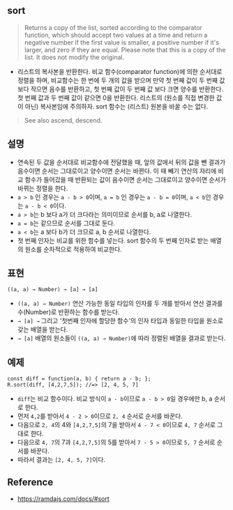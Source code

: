 ## sort
> Returns a copy of the list, sorted according to the comparator function, which should accept two values at a time and return a negative number if the first value is smaller, a positive number if it's larger, and zero if they are equal. Please note that this is a copy of the list. It does not modify the original.
- 리스트의 복사본을 반환한다. 비교 함수(comparator function)에 의한 순서대로 정렬을 하며, 비교함수는 한 번에 두 개의 값을 받으며 만약 첫 번째 값이 두 번째 값 보다 작으면 음수를 반환하고, 첫 번째 값이 두 번째 값 보다 크면 양수를 반환한다. 첫 번째 값과 두 번째 값이 같으면 0을 반환한다. 리스트의 (원소를 직접 변경한 값이 아닌) 복사본임에 주의하자. sort 함수는 (리스트) 원본을 바꿀 수는 없다.

> See also ascend, descend.

## 설명
- 연속된 두 값을 순서대로 비교함수에 전달했을 때, 앞의 값에서 뒤의 값을 뺀 결과가 음수이면 순서는 그대로이고 양수이면 순서는 바뀐다. 이 때 빼기 연산의 자리에 비교 함수가 들어갔을 때 반환되는 값이 음수이면 순서는 그대로이고 양수이면 순서가 바뀌는 정렬을 한다.
- `a > b` 인 경우는 `a - b > 0`이며, `a = b` 인 경우는 `a - b = 0`이며, `a < b`인 경우는 `a - b < 0`이다.
- `a > b`는 b 보다 a가 더 크다라는 의미이므로 순서를 b, a로 나열한다.
- `a = b`는 같으므로 순서를 그대로 둔다.
- `a < b`는 a 보다 b가 더 크므로 a, b 순서로 나열한다.
- 첫 번째 인자는 비교를 위한 함수를 넣는다. sort 함수의 두 번째 인자로 받는 배열의 원소를 순차적으로 적용하여 비교한다.

## 표현
```
((a, a) → Number) → [a] → [a]
```
- `((a, a) → Number)` 연산 가능한 동일 타입의 인자를 두 개를 받아서 연산 결과를 수(Number)로 반환하는 함수를 받는다.
- `→ [a] →` 그리고 '첫번째 인자에 할당한 함수'의 인자 타입과 동일한 타입을 원소로 갖는 배열을 받는다.
- `→ [a]` 배열의 원소들이 `((a, a) → Number)`에 따라 정렬된 배열을 결과로 받는다.

## 예제
```
const diff = function(a, b) { return a - b; };
R.sort(diff, [4,2,7,5]); //=> [2, 4, 5, 7]
```
- `diff`는 비교 함수이다. 비교 방식이 `a - b`이므로 `a - b > 0`일 경우에만 b, a 순서로 한다.
- 먼저 `4,2`를 받아서 `4 - 2 > 0`이므로 `2, 4` 순서로 순서를 바꾼다.
- 다음으로 `2, 4`의 4와 `[4,2,7,5]`의 7을 받아서 `4 - 7 < 0`이므로 `4, 7` 순서로 그대로 한다.
- 다음으로 `4, 7`의 7과 `[4,2,7,5]`의 5를 받아서 `7 - 5 > 0`이므로 `5, 7` 순서로 순서를 바꾼다.
- 따라서 결과는 `[2, 4, 5, 7]`이다.

## Reference
- https://ramdajs.com/docs/#sort
